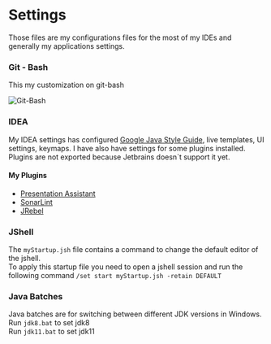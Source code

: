 # Settings

Those files are my configurations files for the most of my IDEs and generally my applications settings.

### Git - Bash

This my customization on git-bash

![Git-Bash](https://github.com/apavlidi/My_Settings/blob/master/images/git-bash.png)

### IDEA

My IDEA settings has configured [Google Java Style Guide](https://google.github.io/styleguide/javaguide.html), live templates, UI settings, keymaps.
I have also have settings for some plugins installed. Plugins are not exported because Jetbrains doesn`t support it yet.

#### My Plugins
- [Presentation Assistant](https://plugins.jetbrains.com/plugin/7345-presentation-assistant)
- [SonarLint](https://plugins.jetbrains.com/plugin/7973-sonarlint)
- [JRebel](https://plugins.jetbrains.com/plugin/4441-jrebel-for-intellij)


### JShell

The `myStartup.jsh` file contains a command to change the default editor of the jshell. <br>
To apply this startup file you need to open a jshell session and run the following command `/set start myStartup.jsh -retain DEFAULT`


### Java Batches

Java batches are for switching between different JDK versions in Windows. <br>
Run `jdk8.bat` to set jdk8 <br>
Run `jdk11.bat` to set jdk11
